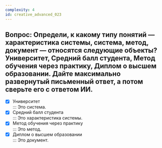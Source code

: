 ```yaml
---
complexity: 4
id: creative_advanced_023
---
```

## Вопрос: Определи, к какому типу понятий — характеристика системы, система, метод, документ — относятся следующие объекты? Университет, Средний балл студента, Метод обучения через практику, Диплом о высшем образовании. Дайте максимально развернутый письменный ответ, а потом сверьте его с ответом ИИ.

- [x] Университет  
  ::: Это система.  
- [x] Средний балл студента  
  ::: Это характеристика системы.  
- [x] Метод обучения через практику  
  ::: Это метод.  
- [x] Диплом о высшем образовании  
  ::: Это документ. 
